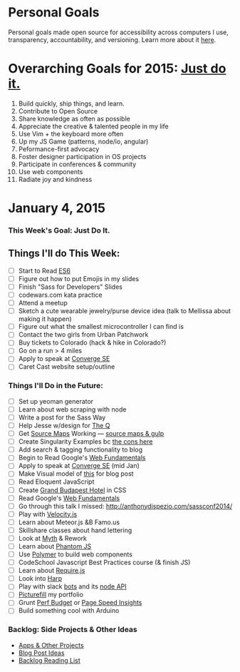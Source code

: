 Personal Goals
==============

Personal goals made open source for accessibility across computers I use, transparency, accountability, and versioning. Learn more about it [here](http://una.github.io/personal-goals-guide/).

# Overarching Goals for 2015: [Just do it.](http://una.github.io/2015-resolutions/)
1. Build quickly, ship things, and learn.
2. Contribute to Open Source
3. Share knowledge as often as possible
4. Appreciate the creative & talented people in my life
5. Use Vim + the keyboard more often
6. Up my JS Game (patterns, node/io, angular)
7. Peformance-first advocacy
8. Foster designer participation in OS projects
9. Participate in conferences & community
10. Use web components
11. Radiate joy and kindness

# January 4, 2015

### This Week's Goal: Just Do It.

## Things I'll do This Week:
- [ ] Start to Read [ES6](https://leanpub.com/understandinges6/read/)
- [ ] Figure out how to put Emojis in my slides
- [ ] Finish "Sass for Developers" Slides
- [ ] codewars.com kata practice
- [ ] Attend a meetup
- [ ] Sketch a cute wearable jewelry/purse device idea (talk to Mellissa about making it happen)
- [ ] Figure out what the smallest microcontroller I can find is
- [ ] Contact the two girls from Urban Patchwork
- [ ] Buy tickets to Colorado (hack & hike in Colorado?)
- [ ] Go on a run > 4 miles
- [ ] Apply to speak at [Converge SE](https://period3.wufoo.com/forms/convergese-2015-speakertalk-proposal/)
- [ ] Caret Cast website setup/outline

### Things I'll Do in the Future:
- [ ] Set up yeoman generator
- [ ] Learn about web scraping with node
- [ ] Write a post for the Sass Way
- [ ] Help Jesse w/design for [The Q](http://the--q.herokuapp.com/jshawl/css)
- [ ] Get [Source Maps](http://www.sitepoint.com/using-source-maps-debug-sass-chrome/) Working &mdash; [source maps & gulp](https://github.com/floridoo/gulp-sourcemaps)
- [ ] Create Singularity Examples bc [the cons here](http://web-design-weekly.com/2014/04/06/grid-frameworks-sass/)
- [ ] Add search & tagging functionality to blog
- [ ] Begin to Read Google's [Web Fundamentals](https://developers.google.com/web/fundamentals/)
- [ ] Apply to speak at [Converge SE](https://period3.wufoo.com/forms/convergese-2015-speakertalk-proposal/) (mid Jan)
- [ ] Make Visual model of [this](http://ilikekillnerds.com/2014/07/what-a-front-end-developer-workflow-looks-like-in-20142015/) for blog post
- [ ] Read Eloquent JavaScript
- [ ] Create [Grand Budapest Hotel](https://www.behance.net/gallery/16495771/The-Grand-Budapest-Hotel-Flat) in CSS
- [ ] Read Google's [Web Fundamentals](https://developers.google.com/web/fundamentals/)
- [ ] Go through this talk I missed: http://anthonydispezio.com/sassconf2014/
- [ ] Play with [Velocity.js](http://www.smashingmagazine.com/2014/06/18/faster-ui-animations-with-velocity-js/)
- [ ] Learn about Meteor.js &B Famo.us
- [ ] Skillshare classes about hand lettering
- [ ] Look at [Myth](http://www.myth.io/) & Rework
- [ ] Learn about [Phantom JS](http://phantomjs.org/)
- [ ] Use [Polymer](https://www.polymer-project.org/) to build web components
- [ ] CodeSchool Javascript Best Practices course (& finish JS)
- [ ] Learn about [Require.js](http://requirejs.org/)
- [ ] Look into [Harp](http://harpjs.com/)
- [ ] Play with slack [bots](https://api.slack.com/bot-users) and its [node API](https://github.com/slackhq/node-slack-client)
- [ ] [Picturefill](http://scottjehl.github.io/picturefill/) my portfolio
- [ ] Grunt [Perf Budget](https://www.npmjs.com/package/grunt-perfbudget) or [Page Speed Insights](https://www.npmjs.com/package/psi)
- [ ] Build something cool with Arduino

### Backlog: Side Projects & Other Ideas
- [Apps & Other Projects](https://github.com/una/personal-goals/tree/master/ideas/app-ideas.md)
- [Blog Post Ideas](https://github.com/una/personal-goals/blob/master/blog-posts/blog-ideas.md)
- [Backlog Reading List](https://github.com/una/personal-goals/tree/master/content-list)

